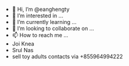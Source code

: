 - 👋 Hi, I’m @eanghengty
- 👀 I’m interested in ...
- 🌱 I’m currently learning ...
- 💞️ I’m looking to collaborate on ...
- 📫 How to reach me ...
- Joi Knea
- Srul Nas
- sell toy adults contacts via +855964994222

<!---
eanghengty/eanghengty is a ✨ special ✨ repository because its `README.md` (this file) appears on your GitHub profile.
You can click the Preview link to take a look at your changes.
--->
